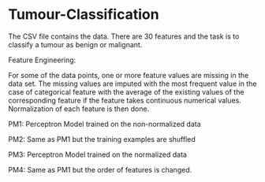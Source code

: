# Tumour-Classification

The CSV file contains the data. There are 30 features and the task is to classify a tumour as benign or malignant.


Feature Engineering: 

For some of the data points, one or more feature values are missing 
in the data set. The missing values are imputed with the 
most frequent value in the case of categorical feature with the average 
of the existing values of the corresponding feature if the feature takes continuous numerical 
values.
Normalization of each feature is then done.


PM1: Perceptron Model trained on the non-normalized data

PM2: Same as PM1 but the training examples are shuffled

PM3: Perceptron Model trained on the normalized data

PM4: Same as PM1 but the order of features is changed.
